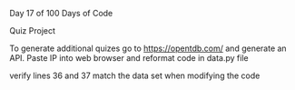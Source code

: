 Day 17 of 100 Days of Code

Quiz Project

To generate additional quizes go to https://opentdb.com/ and generate an API. Paste IP into web browser and reformat code in data.py file

verify lines 36 and 37 match the data set when modifying the code